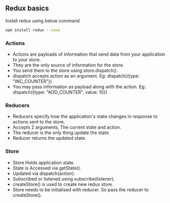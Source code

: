## Redux basics

Install redux using below command
````sh
npm install redux --save
````

### Actions
- Actions are payloads of information that send data from your application to your store.
- They are the only source of information for the store.
- You send them to the store using store.dispatch().
- dispatch accepts action as an argument. Eg: dispatch({type: "INC_COUNTER"})
- You may pass information as payload along with the action. Eg: dispatch({type: "ADD_COUNTER", value: 10})

### Reducers
- Reducers specify how the application's state changes in response to actions sent to the store.
- Accepts 2 arguments, The current state and action.
- The reducer is the only thing update the state.
- Reducer returns the updated state.

### Store
- Store Holds application state.
- State is Accessed via getState().
- Updated via dispatch(action).
- Subscribed or listened using subscribe(listener).
- createStore() is used to create new redux store. 
- Store needs to be initialised with reducer. So pass the reducer to createStore().

